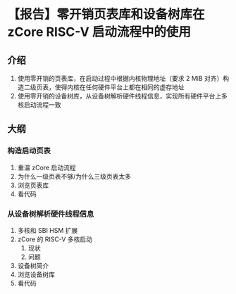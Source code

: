 ﻿# 【报告】零开销页表库和设备树库在 zCore RISC-V 启动流程中的使用

## 介绍

1. 使用零开销的页表库，在启动过程中根据内核物理地址（要求 2 MiB 对齐）构造二级页表，使得内核在任何硬件平台上都在相同的虚存地址
2. 使用零开销的设备树库，从设备树解析硬件线程信息，实现所有硬件平台上多核启动流程一致

## 大纲

### 构造启动页表

1. 重温 zCore 启动流程
2. 为什么一级页表不够/为什么三级页表太多
3. 浏览页表库
4. 看代码

### 从设备树解析硬件线程信息

1. 多核和 SBI HSM 扩展
2. zCore 的 RISC-V 多核启动
   1. 现状
   2. 问题
3. 设备树简介
4. 浏览设备树库
5. 看代码
